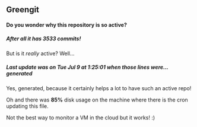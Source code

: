 ## Greengit

#### Do you wonder why this repository is so active?

##### After all it has 3533 commits!

But is it *really* active? Well...

##### Last update was on Tue Jul 9 at 1:25:01 when those lines were... generated

Yes, generated, because it certainly helps a lot to have such an active repo!

Oh and there was **85%** disk usage on the machine
where there is the cron updating this file.

Not the best way to monitor a VM in the cloud but it works! :)
